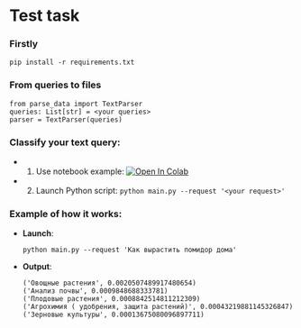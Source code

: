 # Test task

### Firstly
```
pip install -r requirements.txt
```

### From queries to files
```python3
from parse_data import TextParser
queries: List[str] = <your queries>
parser = TextParser(queries)
```

### Classify your text query:
* 1) Use notebook example: [![Open In Colab](https://colab.research.google.com/assets/colab-badge.svg)](https://colab.research.google.com/drive/1p94bCRCVdqfh4RaRRceSTeOE4TTdcrGA?usp=sharing)
* 2) Launch Python script: ```python main.py --request '<your request>' ```

### Example of how it works:
* __Launch__:
    ```
    python main.py --request 'Как вырастить помидор дома'
    ```
    
* __Output__:
    ```
    ('Овощные растения', 0.0020507489917480654)
    ('Анализ почвы', 0.0009848688333781)
    ('Плодовые растения', 0.0008842514811212309)
    ('Агрохимия ( удобрения, защита растений)', 0.00043219881145326847)
    ('Зерновые культуры', 0.00013675080096897711)
    ```
   